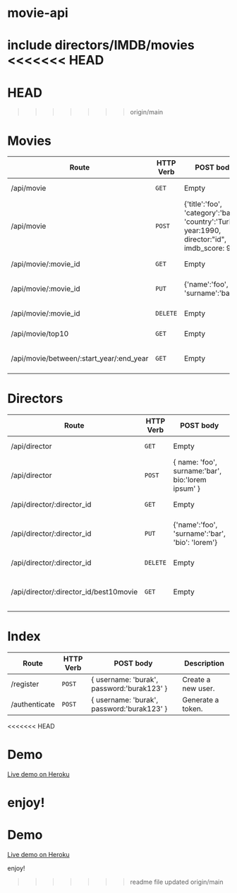 # movie-api
include directors/IMDB/movies
<<<<<<< HEAD
=======
HEAD
=======
>>>>>>> origin/main

# Movies

| Route | HTTP Verb	 | POST body	 | Description	 |
| --- | --- | --- | --- |
| /api/movie | `GET` | Empty | List all movies. |
| /api/movie | `POST` | {'title':'foo', 'category':'bar', 'country':'Turkey', year:1990, director:"id", imdb_score: 9.7 } | Create a new movie. |
| /api/movie/:movie_id | `GET` | Empty | Get a movie. |
| /api/movie/:movie_id | `PUT` | {'name':'foo', 'surname':'bar'} | Update a movie with new info. |
| /api/movie/:movie_id | `DELETE` | Empty | Delete a movie. |
| /api/movie/top10 | `GET` | Empty | Get the top 10 movies. |
| /api/movie/between/:start_year/:end_year | `GET` | Empty | Movies between two dates. |

# Directors

| Route | HTTP Verb	 | POST body	 | Description	 |
| --- | --- | --- | --- |
| /api/director | `GET` | Empty | List all directors. |
| /api/director | `POST` | { name: 'foo', surname:'bar', bio:'lorem ipsum' } | Create a new director. |
| /api/director/:director_id | `GET` | Empty | Get a director. |
| /api/director/:director_id | `PUT` | {'name':'foo', 'surname':'bar', 'bio': 'lorem'} | Update a director with new info. |
| /api/director/:director_id | `DELETE` | Empty | Delete a director. |
| /api/director/:director_id/best10movie | `GET` | Empty | The director's top 10 films. |

# Index

| Route | HTTP Verb	 | POST body	 | Description	 |
| --- | --- | --- | --- |
| /register | `POST` | { username: 'burak', password:'burak123' } | Create a new user. |
| /authenticate | `POST` | { username: 'burak', password:'burak123' } | Generate a token. |


<<<<<<< HEAD
# Demo
[Live demo on Heroku](https://burak-movie-api.herokuapp.com/)

enjoy!
=======

# Demo
[Live demo on Heroku](https://burak-movie-api.herokuapp.com/)

enjoy!
>>>>>>> readme file updated
>>>>>>> origin/main
